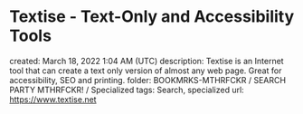 # Textise - Text-Only and Accessibility Tools

created: March 18, 2022 1:04 AM (UTC)
description: Textise is an Internet tool that can create a text only version of almost any web page. Great for accessibility, SEO and printing.
folder: BOOKMRKS-MTHRFCKR / SEARCH PARTY MTHRFCKR! / Specialized
tags: Search, specialized
url: https://www.textise.net
